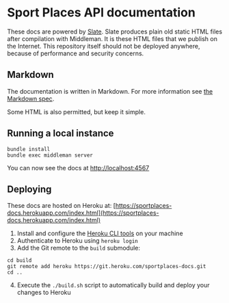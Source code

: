 # Sport Places API documentation

These docs are powered by [Slate](https://github.com/lord/slate). Slate produces plain old static HTML files after
compilation with Middleman. It is these HTML files that we publish on the Internet. This repository itself should not be
deployed anywhere, because of performance and security concerns.

## Markdown

The documentation is written in Markdown. For more information see
[the Markdown spec](https://daringfireball.net/projects/markdown/syntax).

Some HTML is also permitted, but keep it simple.

## Running a local instance

```shell
bundle install
bundle exec middleman server
```

You can now see the docs at [http://localhost:4567](http://localhost:4567)

## Deploying

These docs are hosted on Heroku at: 
[https://sportplaces-docs.herokuapp.com/index.html](https://sportplaces-docs.herokuapp.com/index.html)

1) Install and configure the [Heroku CLI tools](https://devcenter.heroku.com/articles/heroku-cli) on your machine
2) Authenticate to Heroku using `heroku login`
3) Add the Git remote to the `build` submodule:
```shell
cd build
git remote add heroku https://git.heroku.com/sportplaces-docs.git
cd ..
```
4) Execute the `./build.sh` script to automatically build and deploy your changes to Heroku
